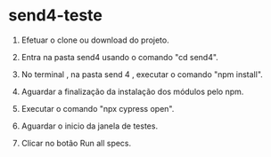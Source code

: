 # send4-teste
1. Efetuar o clone ou download do projeto.

2. Entra na pasta send4 usando o comando "cd send4".

3. No terminal , na pasta send 4 , executar o comando "npm install".

4. Aguardar a finalização da instalação dos módulos pelo npm.

5. Executar o comando "npx cypress open".

6. Aguardar o inicio da janela de testes.

7. Clicar no botão Run all specs.
